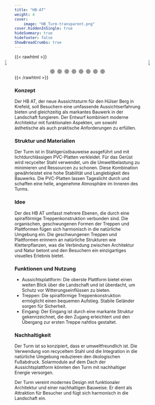 ```yaml
---
title: "HB-AT"
weight: 4
cover:
    image: "HB_Turm-transparent.png"
cover.hiddenInSingle: true
hideSummary: true
hidefooter: false
ShowBreadCrumbs: true
---
```


{{< rawhtml >}}
<!DOCTYPE html>
<html>
  <head>
    <title>Slideshow Images</title>
    <style>
      * {
        box-sizing: border-box
      }
      body {
        margin: 0
      }
      .mySlides {
        display: none
      }
      img {
        vertical-align: middle;
      }
      .slideshow-container {
        max-width: 1000px;
        position: relative;
        margin: auto;
      }
      /* Next & previous buttons */
      .prev {
        cursor: pointer;
        position: absolute;
        top: 50%;
        width: 6%;
        padding: 10px;
        margin-top: -22px;
        color: transparent;
        transition: 0.6s ease;
        border-radius: 30px;
        user-select: none;
        left: -10%;
      }
      .next {
        cursor: pointer;
        position: absolute;
        top: 50%;
        width: 6%;
        padding: 10px;
        margin-top: -22px;
        color: transparent;
        transition: 0.6s ease;
        border-radius: 30px;
        user-select: none;
        right: -10%; /* Position the "next button" to the right */
      }
      /* On hover, add a black background color with a little bit see-through */
      .prev:hover,
      .next:hover {
        background-color: rgba(108, 108, 108, 0.5);
      }
      /* Caption text */
      .text {
        color: #ffffff;
        font-size: 15px;
        padding: 8px 12px;
        position: absolute;
        bottom: 8px;
        width: 100%;
        text-align: center;
      }
      /* Number text (1/3 etc) */
      .numbertext {
        color: #ffffff;
        font-size: 12px;
        padding: 8px 12px;
        position: absolute;
        top: 0;
      }
      /* The dots/bullets/indicators */
      .dot {
        cursor: pointer;
        height: 15px;
        width: 15px;
        margin: 0 2px;
        background-color: #999999;
        border-radius: 50%;
        display: inline-block;
        transition: background-color 0.6s ease;
      }
      .active,
      .dot:hover {
        background-color: #111111;
      }
      /* Fading animation */
      .fade {
        -webkit-animation-name: slide;
        -webkit-animation-duration: 1.5s;
        animation-name: slide;
        animation-duration: 1.5s;
      }
      @-webkit-keyframes fade {
        from {
          opacity: .4
        }
        to {
          opacity: 1
        }
      }
      @keyframes fade {
        from {
          opacity: .4
        }
        to {
          opacity: 1
        }
      }
      /* On smaller screens, decrease text size */
      @media only screen and (max-width: 840px) {
        .prev { 
          left: 2%;
          width: 10%;
          }
        .next { 
          right: 2%;
          width: 10%;
          }
        .text {
          font-size: 11px
        }
      }
    </style>
  </head>
  <body>
    <div class="slideshow-container">
      <div class="mySlides fade">
        <img src="/HB_Turm2.jpg" style="width:100%">
      </div>
      <div class="mySlides fade">
        <img src="/HB_Turm3.jpg" style="width:100%">
      </div>
      <div class="mySlides fade">
        <img src="/HB_Turm4.jpg" style="width:100%">
      </div>
      <div class="mySlides fade">
        <img src="/HB_Turm5.jpg" style="width:100%">
      </div>
      <div class="mySlides fade">
        <img src="/HB_Turm6.jpg" style="width:100%">
      </div>
      <div class="mySlides fade">
        <img src="/HB_Turm7.jpg" style="width:100%">
      </div>
       <div class="mySlides fade">
        <img src="/HB_Turm8.jpg" style="width:100%">
      </div>
      <div class="mySlides fade">
        <img src="/HB_Turm9.jpg" style="width:100%">
      </div>
      <a class="prev" onclick="plusSlides(-1)"><img src="/Pfeil-Links.png"></a>
      <a class="next" onclick="plusSlides(1)"><img src="/Pfeil-Rechts.png"></a>
    </div>
    <br>
    <div style="text-align:center">
      <span class="dot" onclick="currentSlide(0)"></span>
      <span class="dot" onclick="currentSlide(1)"></span>
      <span class="dot" onclick="currentSlide(2)"></span>
      <span class="dot" onclick="currentSlide(4)"></span>
      <span class="dot" onclick="currentSlide(5)"></span>
      <span class="dot" onclick="currentSlide(6)"></span>
      <span class="dot" onclick="currentSlide(7)"></span>
      <span class="dot" onclick="currentSlide(8)"></span>
    </div>
    <script>
      let slideIndex = 0;
      let timeoutId = null;
      const slides = document.getElementsByClassName("mySlides");
      const dots = document.getElementsByClassName("dot");
      showSlides();
      function currentSlide(index) {
           slideIndex = index;
           showSlides();
      }
     function plusSlides(step) {
         if(step < 0) {
            slideIndex -= 2;
            if(slideIndex < 0) {
              slideIndex = slides.length - 1;
            }
        }
        showSlides();
     }
      function showSlides() {
        for(let i = 0; i < slides.length; i++) {
          slides[i].style.display = "none";
          dots[i].classList.remove('active');
        }
        slideIndex++;
        if(slideIndex > slides.length) {
          slideIndex = 1
        }
        slides[slideIndex - 1].style.display = "block";
        dots[slideIndex - 1].classList.add('active');
         if(timeoutId) {
            clearTimeout(timeoutId);
         }
        timeoutId = setTimeout(showSlides, 5000); // Change image every 5 seconds
      }
    </script>
  </body>
</html>
{{< /rawhtml >}}

### Konzept

Der HB AT, der neue Aussichtsturm für den Hülser Berg in Krefeld, soll Besuchern eine umfassende Aussichtserfahrung bieten und gleichzeitig als markantes Bauwerk in der Landschaft fungieren. Der Entwurf kombiniert moderne Architektur mit funktionalen Aspekten, um sowohl ästhetische als auch praktische Anforderungen zu erfüllen.

### Struktur und Materialien

Der Turm ist in Stahlgerüstbauweise ausgeführt und mit lichtdurchlässigen PVC-Platten verkleidet. Für das Gerüst wird recycelter Stahl verwendet, um die Umweltbelastung zu minimieren und Ressourcen zu schonen. Diese Kombination gewährleistet eine hohe Stabilität und Langlebigkeit des Bauwerks. Die PVC-Platten lassen Tageslicht durch und schaffen eine helle, angenehme Atmosphäre im Inneren des Turms.

### Idee

Der des HB AT umfasst mehrere Ebenen, die durch eine spiralförmige Treppenkonstruktion verbunden sind. Die organischen, geschwungenen Formen der Treppen und Plattformen fügen sich harmonisch in die natürliche Umgebung ein. Die geschwungenen Treppen und Plattformen erinnern an natürliche Strukturen wie Kletterpflanzen, was die Verbindung zwischen Architektur und Natur betont und den Besuchern ein einzigartiges visuelles Erlebnis bietet.

### Funktionen und Nutzung

- Aussichtsplattform: Die oberste Plattform bietet einen weiten Blick über die Landschaft und ist überdacht, um Schutz vor Witterungseinflüssen zu bieten. 
- Treppen: Die spiralförmige Treppenkonstruktion ermöglicht einen bequemen Aufstieg. Stabile Geländer sorgen für Sicherheit. 
- Eingang: Der Eingang ist durch eine markante Struktur gekennzeichnet, die den Zugang erleichtert und den Übergang zur ersten Treppe nahtlos gestaltet.

### Nachhaltigkeit

Der Turm ist so konzipiert, dass er umweltfreundlich ist. Die Verwendung von recyceltem Stahl und die Integration in die natürliche Umgebung reduzieren den ökologischen Fußabdruck. Solarmodule auf dem Dach der Aussichtsplattform könnten den Turm mit nachhaltiger Energie versorgen.

Der Turm vereint modernes Design mit funktionaler Architektur und einer nachhaltigen Bauweise. Er dient als Attraktion für Besucher und fügt sich harmonisch in die Landschaft ein.